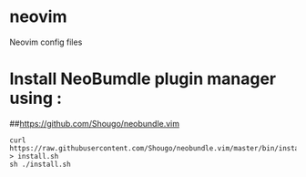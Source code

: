 # neovim
Neovim config files

# Install NeoBumdle plugin manager using  : 

##https://github.com/Shougo/neobundle.vim

```
curl https://raw.githubusercontent.com/Shougo/neobundle.vim/master/bin/install.sh > install.sh
sh ./install.sh
```
